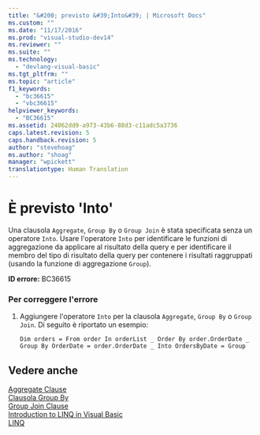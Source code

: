 ```yaml
---
title: "&#200; previsto &#39;Into&#39; | Microsoft Docs"
ms.custom: ""
ms.date: "11/17/2016"
ms.prod: "visual-studio-dev14"
ms.reviewer: ""
ms.suite: ""
ms.technology: 
  - "devlang-visual-basic"
ms.tgt_pltfrm: ""
ms.topic: "article"
f1_keywords: 
  - "bc36615"
  - "vbc36615"
helpviewer_keywords: 
  - "BC36615"
ms.assetid: 24062dd9-a973-43b6-88d3-c11adc5a3736
caps.latest.revision: 5
caps.handback.revision: 5
author: "stevehoag"
ms.author: "shoag"
manager: "wpickett"
translationtype: Human Translation
---
```

# &#200; previsto &#39;Into&#39;
Una clausola `Aggregate`, `Group By` o `Group Join` è stata specificata senza un operatore `Into`. Usare l'operatore `Into` per identificare le funzioni di aggregazione da applicare al risultato della query e per identificare il membro del tipo di risultato della query per contenere i risultati raggruppati \(usando la funzione di aggregazione `Group`\).  
  
 **ID errore:** BC36615  
  
### Per correggere l'errore  
  
1.  Aggiungere l'operatore `Into` per la clausola `Aggregate`, `Group By` o `Group Join`. Di seguito è riportato un esempio:  
  
    ```vb#  
    Dim orders = From order In orderList _ Order By order.OrderDate _ Group By OrderDate = order.OrderDate _ Into OrdersByDate = Group  
    ```  
  
## Vedere anche  
 [Aggregate Clause](../../visual-basic/language-reference/queries/aggregate-clause.md)   
 [Clausola Group By](../../visual-basic/language-reference/queries/group-by-clause.md)   
 [Group Join Clause](../../visual-basic/language-reference/queries/group-join-clause.md)   
 [Introduction to LINQ in Visual Basic](../../visual-basic/programming-guide/language-features/linq/introduction-to-linq.md)   
 [LINQ](../../visual-basic/programming-guide/language-features/linq/index.md)